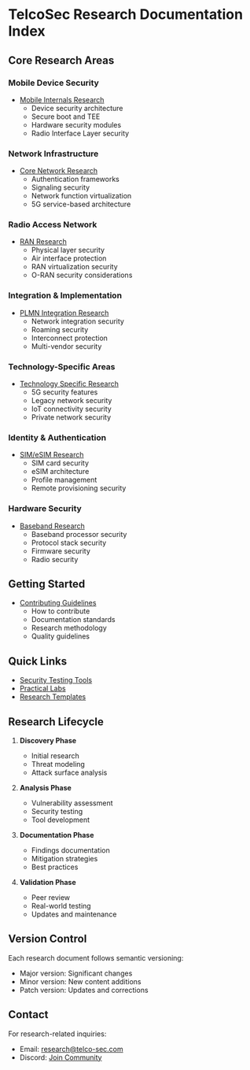 # TelcoSec Research Documentation Index

## Core Research Areas

### Mobile Device Security
- [Mobile Internals Research](mobile-internals-research.md)
  - Device security architecture
  - Secure boot and TEE
  - Hardware security modules
  - Radio Interface Layer security

### Network Infrastructure
- [Core Network Research](core-network-research.md)
  - Authentication frameworks
  - Signaling security
  - Network function virtualization
  - 5G service-based architecture

### Radio Access Network
- [RAN Research](ran-research.md)
  - Physical layer security
  - Air interface protection
  - RAN virtualization security
  - O-RAN security considerations

### Integration & Implementation
- [PLMN Integration Research](plmn-integration-research.md)
  - Network integration security
  - Roaming security
  - Interconnect protection
  - Multi-vendor security

### Technology-Specific Areas
- [Technology Specific Research](tech-specific-research.md)
  - 5G security features
  - Legacy network security
  - IoT connectivity security
  - Private network security

### Identity & Authentication
- [SIM/eSIM Research](sim-esim-research.md)
  - SIM card security
  - eSIM architecture
  - Profile management
  - Remote provisioning security

### Hardware Security
- [Baseband Research](baseband-research.md)
  - Baseband processor security
  - Protocol stack security
  - Firmware security
  - Radio security

## Getting Started
- [Contributing Guidelines](contributing.md)
  - How to contribute
  - Documentation standards
  - Research methodology
  - Quality guidelines

## Quick Links
- [Security Testing Tools](../tools/)
- [Practical Labs](../labs/)
- [Research Templates](../templates/)

## Research Lifecycle
1. **Discovery Phase**
   - Initial research
   - Threat modeling
   - Attack surface analysis

2. **Analysis Phase**
   - Vulnerability assessment
   - Security testing
   - Tool development

3. **Documentation Phase**
   - Findings documentation
   - Mitigation strategies
   - Best practices

4. **Validation Phase**
   - Peer review
   - Real-world testing
   - Updates and maintenance

## Version Control
Each research document follows semantic versioning:
- Major version: Significant changes
- Minor version: New content additions
- Patch version: Updates and corrections

## Contact
For research-related inquiries:
- Email: research@telco-sec.com
- Discord: [Join Community](https://discord.gg/jkUKw2cBxX) 